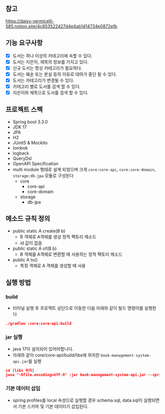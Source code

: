 
## 참고
https://daisy-vermicelli-585.notion.site/4c853522427d4e4ab1414734e0872efb

## 기능 요구사항

- [x]  도서는 하나 이상의 카테고리에 속할 수 있다.
- [x]  도서는 지은이, 제목의 정보를 가지고 있다.
- [x]  신규 도서는 항상 카테고리가 필요하다.
- [x]  도서는 훼손 또는 분실 등의 이유로 대여가 중단 될 수 있다.
- [x]  도서는 카테고리가 변경될 수 있다.
- [x]  카테고리 별로 도서를 검색 할 수 있다.
- [x]  지은이와 제목으로 도서를 검색 할 수 있다.

## 프로젝트 스펙
- Spring boot 3.3.0
- JDK 17
- JPA
- H2
- JUnit5 & Mockito
- lombok
- logback
- QueryDsl
- OpenAPI Specification
- multi module 형태로 설계 되었으며 크게 `core:core-api`, `core:core-domain`, `storage:db-jpa` 모듈로 구성된다
  - core
    - core-api
    - core-domain
  - storage
    - db-jpa
## 메소드 규칙 정의
* public static A create(B b)
  * B 객체로 A객체를 생성 정적 팩토리 메소드 
  * id 값이 없음
* public static A of(B b)
    *  B 객체를 A객체로 변환할 때 사용하는 정적 팩토리 메소드 
* public A to()
    *  특정 객체로 A 객체를 생성할 때 사용

## 실행 방법

### **build**

- 터미널 실행 후 프로젝트 상단으로 이동한 다음 아래와 같이 빌드 명령어를 실행한다

```json
./gradlew :core:core-api:build
```

### **jar 실행**

- java 17이 설치되어 있어야합니다.
- 아래와 같이 core/core-api/build/libs에 위치한 `book-management-system-api.jar`를 실행

```json
cd {libs 위치}
java "-Dfile.encoding=UTF-8" -jar book-management-system-api.jar --spring.profiles.active=local
```

### 기본 데이터 삽입

- spring profiles를 local 속성으로 실행할 경우 schema.sql, data.sql이 실행되면서 기본 스키마 및 기본 데이터가 삽입된다.